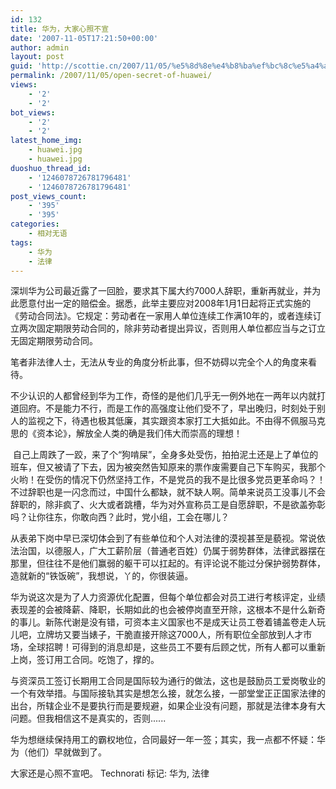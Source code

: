 ```yaml
---
id: 132
title: 华为，大家心照不宣
date: '2007-11-05T17:21:50+00:00'
author: admin
layout: post
guid: 'http://scottie.cn/2007/11/05/%e5%8d%8e%e4%b8%ba%ef%bc%8c%e5%a4%a7%e5%ae%b6%e5%bf%83%e7%85%a7%e4%b8%8d%e5%ae%a3/'
permalink: /2007/11/05/open-secret-of-huawei/
views:
    - '2'
    - '2'
bot_views:
    - '2'
    - '2'
latest_home_img:
    - huawei.jpg
    - huawei.jpg
duoshuo_thread_id:
    - '1246078726781796481'
    - '1246078726781796481'
post_views_count:
    - '395'
    - '395'
categories:
    - 相对无语
tags:
    - 华为
    - 法律
---
```


 深圳华为公司最近露了一回脸，要求其下属大约7000人辞职，重新再就业，并为此愿意付出一定的赔偿金。据悉，此举主要应对2008年1月1日起将正式实施的《劳动合同法》。它规定：劳动者在一家用人单位连续工作满10年的，或者连续订立两次固定期限劳动合同的，除非劳动者提出异议，否则用人单位都应当与之订立无固定期限劳动合同。

笔者非法律人士，无法从专业的角度分析此事，但不妨碍以完全个人的角度来看待。

不少认识的人都曾经到华为工作，奇怪的是他们几乎无一例外地在一两年以内就打道回府。不是能力不行，而是工作的高强度让他们受不了，早出晚归，时刻处于别人的监视之下，待遇也极其低廉，其实跟资本家打工大抵如此。不由得不佩服马克思的《资本论》，解放全人类的确是我们伟大而崇高的理想！

 自己上周跌了一跤，来了个“狗啃屎”，全身多处受伤，拍拍泥土还是上了单位的班车，但又被请了下去，因为被突然告知原来的票作废需要自己下车购买，我那个火哟！在受伤的情况下仍然坚持工作，不是党员的我不是比很多党员更革命吗？！不过辞职也是一闪念而过，中国什么都缺，就不缺人啊。简单来说员工没事儿不会辞职的，除非疯了、火大或者跳槽，华为对外宣称员工是自愿辞职，不是欲盖弥彰吗？让你往东，你敢向西？此时，党小组，工会在哪儿？

从表弟下岗中早已深切体会到了有些单位和个人对法律的漠视甚至是藐视。常说依法治国，以德服人，广大工薪阶层（普通老百姓）仍属于弱势群体，法律武器摆在那里，但往往不是他们赢弱的躯干可以扛起的。有评论说不能过分保护弱势群体，造就新的“铁饭碗”，我想说，丫的，你很装逼。

华为说这次是为了人力资源优化配置，但每个单位都会对员工进行考核评定，业绩表现差的会被降薪、降职，长期如此的也会被停岗直至开除，这根本不是什么新奇的事儿。新陈代谢是没有错，可资本主义国家也不是成天让员工卷着铺盖卷走人玩儿吧，立牌坊又要当婊子，干脆直接开除这7000人，所有职位全部放到人才市场，全球招聘！可得到的消息却是，这些员工不要有后顾之忧，所有人都可以重新上岗，签订用工合同。吃饱了，撑的。

与资深员工签订长期用工合同是国际较为通行的做法，这也是鼓励员工爱岗敬业的一个有效举措。与国际接轨其实是想怎么接，就怎么接，一部堂堂正正国家法律的出台，所辖企业不是要执行而是要规避，如果企业没有问题，那就是法律本身有大问题。但我相信这不是真实的，否则......

华为想继续保持用工的霸权地位，合同最好一年一签；其实，我一点都不怀疑：华为（他们）早就做到了。

大家还是心照不宣吧。
Technorati 标记: 华为, 法律